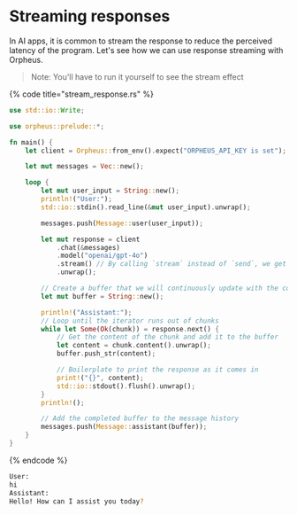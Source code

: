 # Streaming responses

In AI apps, it is common to stream the response to reduce the perceived latency of the program. Let's see how we can use response streaming with Orpheus.

> Note: You'll have to run it yourself to see the stream effect

{% code title="stream_response.rs" %}
```rust
use std::io::Write;

use orpheus::prelude::*;

fn main() {
    let client = Orpheus::from_env().expect("ORPHEUS_API_KEY is set");

    let mut messages = Vec::new();

    loop {
        let mut user_input = String::new();
        println!("User:");
        std::io::stdin().read_line(&mut user_input).unwrap();

        messages.push(Message::user(user_input));

        let mut response = client
            .chat(&messages)
            .model("openai/gpt-4o")
            .stream() // By calling `stream` instead of `send`, we get an iterable over the response chunks
            .unwrap();

        // Create a buffer that we will continuously update with the content of each chunk
        let mut buffer = String::new();

        println!("Assistant:");
        // Loop until the iterator runs out of chunks
        while let Some(Ok(chunk)) = response.next() {
            // Get the content of the chunk and add it to the buffer
            let content = chunk.content().unwrap();
            buffer.push_str(content);

            // Boilerplate to print the response as it comes in
            print!("{}", content);
            std::io::stdout().flush().unwrap();
        }
        println!();

        // Add the completed buffer to the message history
        messages.push(Message::assistant(buffer));
    }
}
```
{% endcode %}

```bash
User:
hi
Assistant:
Hello! How can I assist you today?
```
